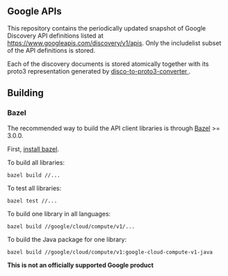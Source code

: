 ## Google APIs

This repository contains the periodically updated snapshot of 
Google Discovery API definitions listed at https://www.googleapis.com/discovery/v1/apis. 
Only the includelist subset of the API definitions is stored. 

Each of the discovery documents is stored atomically together with its proto3 
representation generated by [disco-to-proto3-converter ](https://github.com/googleapis/disco-to-proto3-converter).


## Building
### Bazel

The recommended way to build the API client libraries is through
[Bazel](https://bazel.build/) >= 3.0.0.

First, [install bazel](https://docs.bazel.build/versions/master/install.html).

To build all libraries:

```
bazel build //...
```

To test all libraries:

```
bazel test //...
```

To build one library in all languages:

```
bazel build //google/cloud/compute/v1/...
```

To build the Java package for one library:

```
bazel build //google/cloud/compute/v1:google-cloud-compute-v1-java
```

**This is not an officially supported Google product**
